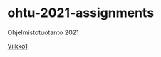 # ohtu-2021-assignments
Ohjelmistotuotanto 2021

[Viikko1](https://github.com/Ozath/ohtu-2021-assignments/tree/main/viikko1)

